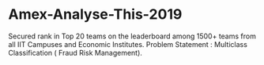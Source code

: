 # Amex-Analyse-This-2019
Secured rank in Top 20 teams on the leaderboard among 1500+ teams from all IIT Campuses and Economic Institutes.
Problem Statement : Multiclass Classification ( Fraud Risk Management).
